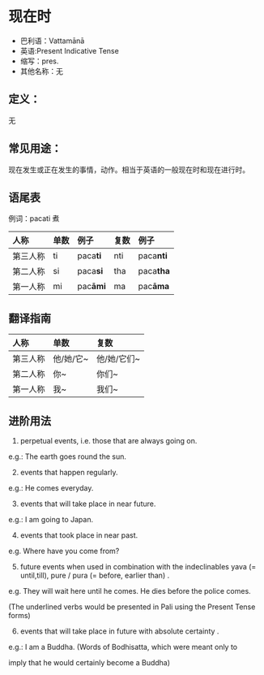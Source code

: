 # 现在时

* 巴利语：Vattamānā
* 英语:Present Indicative Tense
* 缩写：pres.
* 其他名称：无

## 定义：

无

## 常见用途：

现在发生或正在发生的事情，动作。相当于英语的一般现在时和现在进行时。

## 语尾表

例词：pacati 煮

| 人称 | 单数 | 例子 | 复数 | 例子 |
| :--- | :--- | :--- | :--- | :--- |
| 第三人称 | ti | paca**ti** | nti | paca**nti** |
| 第二人称 | si | paca**si** | tha | paca**tha** |
| 第一人称 | mi | pac**āmi** | ma | pac**āma** |

## 翻译指南

| 人称 | 单数 | 复数 |
| :--- | :--- | :--- |
| 第三人称 | 他/她/它~ | 他/她/它们~ |
| 第二人称 | 你~ | 你们~ |
| 第一人称 | 我~ | 我们~ |

## 进阶用法

1. perpetual events, i.e. those that are always going on. 

 e.g.: The earth goes round the sun.

2. events that happen regularly. 

 e.g.: He comes everyday.

3. events that will take place in near future. 

 e.g.: I am going to Japan.

4. events that took place in near past. 


 e.g. Where have you come from?

5. future events when used in combination with the indeclinables yava \(= until,till\), pure / pura \(= before, earlier than\) . 


 e.g. They will wait here until he comes. He dies before the police comes. 


 \(The underlined verbs would be presented in Pali using the Present Tense forms\)

6. events that will take place in future with absolute certainty . 


 e.g.: I am a Buddha. \(Words of Bodhisatta, which were meant only to

 imply that he would certainly become a Buddha\)

